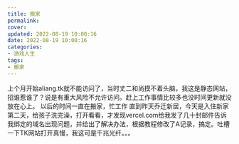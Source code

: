 ```yaml
---
title: 搬家
permalink: 
cover: 
updated: 2022-08-19 10:00:16
date: 2022-08-19 10:00:16
categories: 
- 游戏人生
tags: 
- 搬家
---
```

上个月开始aliang.tk就不能访问了，当时丈二和尚摸不着头脑，我这是静态网站，招谁惹谁了？说是有重大风险不允许访问。赶上工作事情比较多也没时间更新就没放在心上。
以后的时间一直在搬家，忙工作
直到昨天乔迁新居，今天是入住新家第二天，给孩子洗完澡，打开看看，才发现vercel.com给我发了几十封邮件告诉我绑定的域名出现问题，并给出了解决办法，根据教程修改了A记录，搞定。吐槽一下TK网站打开真慢，我这可是千兆光纤。。。

